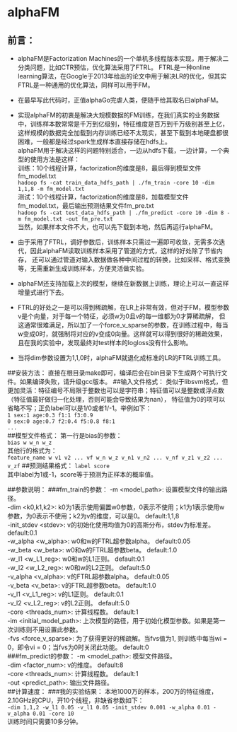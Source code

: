 # alphaFM
## 前言：
* alphaFM是Factorization Machines的一个单机多线程版本实现，用于解决二分类问题，比如CTR预估，优化算法采用了FTRL。
FTRL是一种online learning算法，在Google于2013年给出的论文中用于解决LR的优化，但其实FTRL是一种通用的优化算法，同样可以用于FM。<br>

* 在最早写此代码时，正值alphaGo完虐人类，便随手给其取名曰alphaFM。<br>

* 实现alphaFM的初衷是解决大规模数据的FM训练，在我们真实的业务数据中，训练样本数常常是千万到亿级别，特征维度是百万到千万级别甚至上亿，
这样规模的数据完全加载到内存训练已经不太现实，甚至下载到本地硬盘都很困难，一般都是经过spark生成样本直接存储在hdfs上。<br>
alphaFM用于解决这样的问题特别适合，一边从hdfs下载，一边计算，一个典型的使用方法是这样：<br>
训练：10个线程计算，factorization的维度是8，最后得到模型文件fm_model.txt<br>
`hadoop fs -cat train_data_hdfs_path | ./fm_train -core 10 -dim 1,1,8 -m fm_model.txt`<br>
测试：10个线程计算，factorization的维度是8，加载模型文件fm_model.txt，最后输出预测结果文件fm_pre.txt<br>
`hadoop fs -cat test_data_hdfs_path | ./fm_predict -core 10 -dim 8 -m fm_model.txt -out fm_pre.txt`<br>
当然，如果样本文件不大，也可以先下载到本地，然后再运行alphaFM。<br>

* 由于采用了FTRL，调好参数后，训练样本只需过一遍即可收敛，无需多次迭代，因此alphaFM读取训练样本采用了管道的方式，这样的好处除了节省内存，
还可以通过管道对输入数据做各种中间过程的转换，比如采样、格式变换等，无需重新生成训练样本，方便灵活做实验。<br>

* alphaFM还支持加载上次的模型，继续在新数据上训练，理论上可以一直这样增量式进行下去。<br>

* FTRL的好处之一是可以得到稀疏解，在LR上非常有效，但对于FM，模型参数v是个向量，对于每一个特征，必须w为0且v的每一维都为0才算稀疏解，
但这通常很难满足，所以加了一个force_v_sparse的参数，在训练过程中，每当w变成0时，就强制将对应的v变成0向量。这样就可以得到很好的稀疏效果，
且在我的实验中，发现最终对test样本的logloss没有什么影响。<br>

* 当将dim参数设置为1,1,0时，alphaFM就退化成标准的LR的FTRL训练工具。<br>

##安装方法：
直接在根目录make即可，编译后会在bin目录下生成两个可执行文件。如果编译失败，请升级gcc版本。
##输入文件格式：
类似于libsvm格式，但更加灵活：特征编号不局限于整数也可以是字符串；特征值可以是整数或浮点数（特征值最好做归一化处理，否则可能会导致结果为nan），
特征值为0的项可以省略不写；正负label可以是1/0或者1/-1。举例如下：<br>
`1 sex:1 age:0.3 f1:1 f3:0.9`<br>
`0 sex:0 age:0.7 f2:0.4 f5:0.8 f8:1`<br>
`...`<br>
##模型文件格式：
第一行是bias的参数：<br>
`bias w w_n w_z`<br>
其他行的格式为：<br>
`feature_name w v1 v2 ... vf w_n w_z v_n1 v_n2 ... v_nf v_z1 v_z2 ... v_zf`
##预测结果格式：
`label score`<br>
其中label为1或-1，score等于预测为正样本的概率值。

##参数说明：
###fm_train的参数：
-m \<model_path\>: 设置模型文件的输出路径。<br>
-dim \<k0,k1,k2\>: k0为1表示使用偏置w0参数，0表示不使用；k1为1表示使用w参数，为0表示不使用；k2为v的维度，可以是0。	default:1,1,8<br>
-init_stdev \<stdev\>: v的初始化使用均值为0的高斯分布，stdev为标准差。	default:0.1<br>
-w_alpha \<w_alpha\>: w0和w的FTRL超参数alpha。	default:0.05<br>
-w_beta \<w_beta\>: w0和w的FTRL超参数beta。	default:1.0<br>
-w_l1 \<w_L1_reg\>: w0和w的L1正则。	default:0.1<br>
-w_l2 \<w_L2_reg\>: w0和w的L2正则。	default:5.0<br>
-v_alpha \<v_alpha\>: v的FTRL超参数alpha。	default:0.05<br>
-v_beta \<v_beta\>: v的FTRL超参数beta。	default:1.0<br>
-v_l1 \<v_L1_reg\>: v的L1正则。	default:0.1<br>
-v_l2 \<v_L2_reg\>: v的L2正则。	default:5.0<br>
-core \<threads_num\>: 计算线程数。	default:1<br>
-im \<initial_model_path\>: 上次模型的路径，用于初始化模型参数。如果是第一次训练则不用设置此参数。<br>
-fvs \<force_v_sparse\>: 为了获得更好的稀疏解。当fvs值为1, 则训练中每当wi = 0，即令vi = 0；当fvs为0时关闭此功能。	default:0<br>
###fm_predict的参数：
-m \<model_path\>: 模型文件路径。<br>
-dim \<factor_num\>: v的维度。	default:8<br>
-core \<threads_num\>: 计算线程数。	default:1<br>
-out \<predict_path\>: 输出文件路径。<br>
##计算速度：
###我的实验结果：
本地1000万的样本，200万的特征维度，2.10GHz的CPU，开10个线程，非缺省参数如下：<br>
`-dim 1,1,2 -w_l1 0.05 -v_l1 0.05 -init_stdev 0.001 -w_alpha 0.01 -v_alpha 0.01 -core 10`<br>
训练时间只需要10多分钟。


